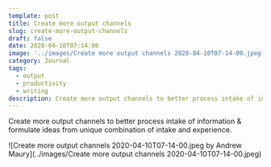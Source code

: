 ```yaml
---
template: post
title: Create more output channels
slug: create-more-output-channels
draft: false
date: 2020-04-10T07:14:00
image: '../images/Create more output channels 2020-04-10T07-14-00.jpeg'
category: Journal
tags:
  - output
  - productivity
  - writing
description: Create more output channels to better process intake of information & formulate ideas from unique combination of intake and experience.
---
```

Create more output channels to better process intake of information & formulate ideas from unique combination of intake and experience.

![Create more output channels 2020-04-10T07-14-00.jpeg by Andrew Maury](../images/Create more output channels 2020-04-10T07-14-00.jpeg)
